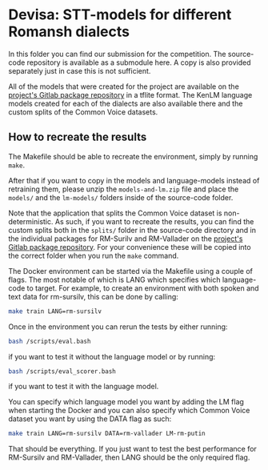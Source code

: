 # Devisa: STT-models for different Romansh dialects

In this folder you can find our submission for the competition. The source-code repository is available as a submodule here.
A copy is also provided separately just in case this is not sufficient.

All of the models that were created for the project are available on the [project's Gitlab package repository](https://gitlab.com/prvInSpace/romansh-stt-project/-/packages)
in a tflite format. The KenLM language models created for each of the dialects are also available there and the custom splits of the Common Voice datasets.

## How to recreate the results

The Makefile should be able to recreate the environment, simply by running `make`.

After that if you want to copy in the models and language-models instead of retraining them, please unzip the `models-and-lm.zip` file and place the `models/` and the `lm-models/` folders inside of the source-code folder.

Note that the application that splits the Common Voice dataset is non-deterministic.
As such, if you want to recreate the results, you can find the custom splits both in the `splits/` folder in the source-code directory and in the individual packages for RM-Surilv and RM-Vallader on the [project's Gitlab package repository](https://gitlab.com/prvInSpace/romansh-stt-project/-/packages). For your convenience these will be copied into the correct folder when you run the `make` command.

The Docker environment can be started via the Makefile using a couple of flags. The most notable of which is LANG which specifies which language-code to target.
For example, to create an environment with both spoken and text data for rm-sursilv, this can be done by calling:
```bash
make train LANG=rm-sursilv
```

Once in the environment you can rerun the tests by either running:
```bash
bash /scripts/eval.bash
```
if you want to test it without the language model or by running:
```bash
bash /scripts/eval_scorer.bash
```
if you want to test it with the language model.

You can specify which language model you want by adding the LM flag when starting the Docker and you can also specify which Common Voice dataset you want by using the DATA flag as such:
```bash 
make train LANG=rm-sursilv DATA=rm-vallader LM-rm-putin 
```

That should be everything.
If you just want to test the best performance for RM-Sursilv and RM-Vallader, then LANG should be the only required flag.
